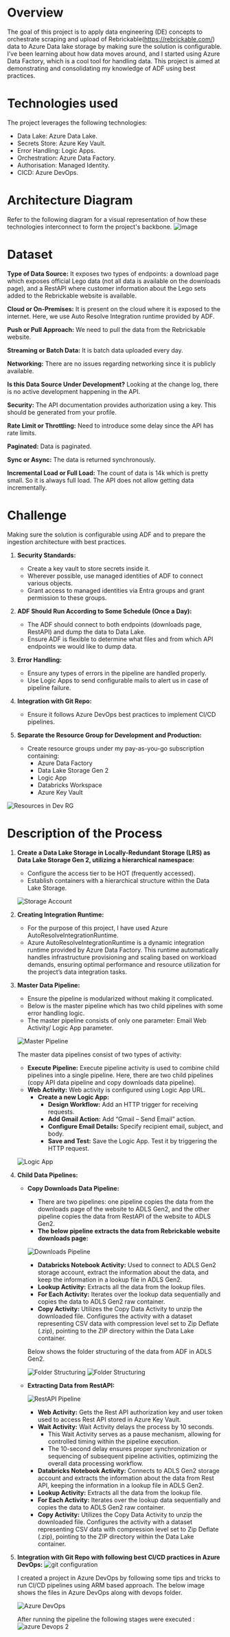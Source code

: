 # Overview 
The goal of this project is to apply data engineering (DE) concepts to orchestrate scraping and upload of Rebrickable(https://rebrickable.com/) data to Azure Data lake storage by making sure the solution is configurable. 
I’ve been learning about how data moves around, and I started using Azure Data Factory, which is a cool tool for handling data. This project is aimed at demonstrating and consolidating my knowledge of ADF using best practices.

# Technologies used
The project leverages the following technologies:

- Data Lake: Azure Data Lake.
- Secrets Store: Azure Key Vault.
- Error Handling: Logic Apps.
- Orchestration: Azure Data Factory.
- Authorisation: Managed Identity.
- CICD: Azure DevOps.


# Architecture Diagram
Refer to the following diagram for a visual representation of how these technologies interconnect to form the project's backbone.
![image](https://github.com/geetanjalich/Rebrickable-ingestion/assets/79563879/f5e9c2ac-a540-433f-9176-4700bd6f1cf5)

# Dataset

**Type of Data Source:** It exposes two types of endpoints: a download page which exposes official Lego data (not all data is available on the downloads page), and a RestAPI where customer information about the Lego sets added to the Rebrickable website is available.

**Cloud or On-Premises:** It is present on the cloud where it is exposed to the internet. Here, we use Auto Resolve Integration runtime provided by ADF.

**Push or Pull Approach:** We need to pull the data from the Rebrickable website.

**Streaming or Batch Data:** It is batch data uploaded every day.

**Networking:** There are no issues regarding networking since it is publicly available.

**Is this Data Source Under Development?** Looking at the change log, there is no active development happening in the API.

**Security:** The API documentation provides authorization using a key. This should be generated from your profile.

**Rate Limit or Throttling:** Need to introduce some delay since the API has rate limits.

**Paginated:** Data is paginated.

**Sync or Async:** The data is returned synchronously.

**Incremental Load or Full Load:** The count of data is 14k which is pretty small. So it is always full load. The API does not allow getting data incrementally.

# Challenge
Making sure the solution is configurable using ADF and to prepare the ingestion architecture with best practices.

1. **Security Standards:**
   - Create a key vault to store secrets inside it.
   - Wherever possible, use managed identities of ADF to connect various objects.
   - Grant access to managed identities via Entra groups and grant permission to these groups.

2. **ADF Should Run According to Some Schedule (Once a Day):**
   - The ADF should connect to both endpoints (downloads page, RestAPI) and dump the data to Data Lake.
   - Ensure ADF is flexible to determine what files and from which API endpoints we would like to dump data.

3. **Error Handling:**
   - Ensure any types of errors in the pipeline are handled properly.
   - Use Logic Apps to send configurable mails to alert us in case of pipeline failure.

4. **Integration with Git Repo:**
   - Ensure it follows Azure DevOps best practices to implement CI/CD pipelines.

5. **Separate the Resource Group for Development and Production:**
   - Create resource groups under my pay-as-you-go subscription containing:
     - Azure Data Factory
     - Data Lake Storage Gen 2
     - Logic App
     - Databricks Workspace
     - Azure Key Vault

![Resources in Dev RG](https://github.com/geetanjalich/Rebrickable-ingestion/assets/79563879/2846cc4d-c180-4c66-97ad-b4bff917ce47)

# Description of the Process

1. **Create a Data Lake Storage in Locally-Redundant Storage (LRS) as Data Lake Storage Gen 2, utilizing a hierarchical namespace:**
   - Configure the access tier to be HOT (frequently accessed).
   - Establish containers with a hierarchical structure within the Data Lake Storage.
   
   ![Storage Account](https://github.com/geetanjalich/Rebrickable-ingestion/assets/79563879/7d3c7bf5-c2b4-4f2b-80a7-d83ba6c4c0ee)

2. **Creating Integration Runtime:**
   - For the purpose of this project, I have used Azure AutoResolveIntegrationRuntime.
   - Azure AutoResolveIntegrationRuntime is a dynamic integration runtime provided by Azure Data Factory. This runtime automatically handles infrastructure provisioning and scaling based on workload demands, ensuring optimal performance and resource utilization for the project’s data integration tasks.

3. **Master Data Pipeline:**
   - Ensure the pipeline is modularized without making it complicated. 
   - Below is the master pipeline which has two child pipelines with some error handling logic.
   - The master pipeline consists of only one parameter: Email Web Activity/ Logic App parameter.

   ![Master Pipeline](https://github.com/geetanjalich/Rebrickable-ingestion/assets/79563879/e1716597-0040-40f3-880d-d4e233f0bed5)

   The master data pipelines consist of two types of activity:
   - **Execute Pipeline:** Execute pipeline activity is used to combine child pipelines into a single pipeline. Here, there are two child pipelines (copy API data pipeline and copy downloads data pipeline).
   - **Web Activity:** Web activity is configured using Logic App URL. 
     - **Create a new Logic App:**
       - **Design Workflow:** Add an HTTP trigger for receiving requests.
       - **Add Gmail Action:** Add “Gmail – Send Email” action.
       - **Configure Email Details:** Specify recipient email, subject, and body.
       - **Save and Test:** Save the Logic App. Test it by triggering the HTTP request.

   ![Logic App](https://github.com/geetanjalich/Rebrickable-ingestion/assets/79563879/1299c29d-7cb0-4a0d-ace9-b1d1e84b37c1)

4. **Child Data Pipelines:**
   - **Copy Downloads Data Pipeline:**
     - There are two pipelines: one pipeline copies the data from the downloads page of the website to ADLS Gen2, and the other pipeline copies the data from RestAPI of the website to ADLS Gen2.
     - **The below pipeline extracts the data from Rebrickable website downloads page:**

     ![Downloads Pipeline](https://github.com/geetanjalich/Rebrickable-ingestion/assets/79563879/5326bf65-0ab1-4758-b3db-6b76957d807d)
   
     - **Databricks Notebook Activity:** Used to connect to ADLS Gen2 storage account, extract the information about the data, and keep the information in a lookup file in ADLS Gen2.
     - **Lookup Activity:** Extracts all the data from the lookup files.
     - **For Each Activity:** Iterates over the lookup data sequentially and copies the data to ADLS Gen2 raw container.
     - **Copy Activity:** Utilizes the Copy Data Activity to unzip the downloaded file. Configures the activity with a dataset representing CSV data with compression level set to Zip Deflate (.zip), pointing to the ZIP directory within the Data Lake container.

     Below shows the folder structuring of the data from ADF in ADLS Gen2.

     ![Folder Structuring](https://github.com/geetanjalich/Rebrickable-ingestion/assets/79563879/0b8cb27d-ec07-43c6-b3ca-140475e55c2d)
     ![Folder Structuring](https://github.com/geetanjalich/Rebrickable-ingestion/assets/79563879/3a255e46-bfef-4b36-8173-8674270291d8)

   - **Extracting Data from RestAPI:**

     ![RestAPI Pipeline](https://github.com/geetanjalich/Rebrickable-ingestion/assets/79563879/ec9f742c-489e-4ebf-8145-9e599e70b9b4)

     - **Web Activity:** Gets the Rest API authorization key and user token used to access Rest API stored in Azure Key Vault.
     - **Wait Activity:** Wait Activity delays the process by 10 seconds.
       - This Wait Activity serves as a pause mechanism, allowing for controlled timing within the pipeline execution.
       - The 10-second delay ensures proper synchronization or sequencing of subsequent pipeline activities, optimizing the overall data processing workflow.
     - **Databricks Notebook Activity:** Connects to ADLS Gen2 storage account and extracts the information about the data from Rest API, keeping the information in a lookup file in ADLS Gen2.
     - **Lookup Activity:** Extracts all the data from the lookup file.
     - **For Each Activity:** Iterates over the lookup data sequentially and copies the data to ADLS Gen2 raw container.
     - **Copy Activity:** Utilizes the Copy Data Activity to unzip the downloaded file. Configures the activity with a dataset representing CSV data with compression level set to Zip Deflate (.zip), pointing to the ZIP directory within the Data Lake container.

5) **Integration with Git Repo with following best CI/CD practices in Azure DevOps:**
	![git configuration](https://github.com/geetanjalich/Rebrickable-ingestion/assets/79563879/9703431c-844a-46ec-8c86-c048a5d85ab4)
		
	I created a project in Azure DevOps by following some tips and tricks to run CI/CD pipelines using ARM based approach. 
	The below image shows the files in Azure DevOps along with devops folder. 
	
	![Azure DevOps](https://github.com/geetanjalich/Rebrickable-ingestion/assets/79563879/f6465dfb-28b0-4e26-8146-3987ee9c580f)

	After running the pipeline the following stages were executed :
		![azure Devops 2](https://github.com/geetanjalich/Rebrickable-ingestion/assets/79563879/79c7cca9-9f2a-4c56-aeb4-1e9c9e20905a)

